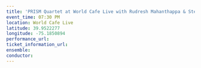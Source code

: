 ```yaml
---
title: 'PRISM Quartet at World Cafe Live with Rudresh Mahanthappa & Steve Lehman'
event_time: 07:30 PM
location: World Cafe Live
latitude: 39.9522277
longitude: -75.1850894
performance_url: 
ticket_information_url: 
ensemble: 
conductor: 
---
```

